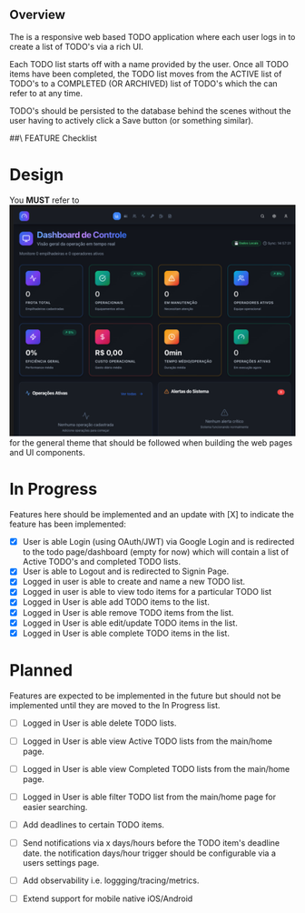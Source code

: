 ## Overview

The is a responsive web based TODO application where each user logs in to create a list of TODO's via a rich UI.

Each TODO list starts off with a name provided by the user. Once all TODO items have been completed, the TODO list moves from the ACTIVE list of TODO's to a COMPLETED (OR ARCHIVED) list of TODO's which the can refer to at any time.

TODO's should be persisted to the database behind the scenes without the user having to actively click a Save button (or something similar).

##\ FEATURE Checklist

# Design

You **MUST** refer to ![This Design](.designs/Theme_Design.png) for the general theme that should be followed when building the web pages and UI components.

# In Progress

Features here should be implemented and an update with [X] to indicate the feature has been implemented:

- [x] User is able Login (using OAuth/JWT) via Google Login and is redirected to the todo page/dashboard (empty for now) which will contain a list of Active TODO's and completed TODO lists.
- [x] User is able to Logout and is redirected to Signin Page.
- [x] Logged in user is able to create and name a new TODO list.
- [x] Logged in user is able to view todo items for a particular TODO list
- [x] Logged in User is able add TODO items to the list.
- [x] Logged in User is able remove TODO items from the list.
- [x] Logged in User is able edit/update TODO items in the list.
- [x] Logged in User is able complete TODO items in the list.

# Planned

Features are expected to be implemented in the future but should not be implemented until they are moved to the In Progress list.

- [ ] Logged in User is able delete TODO lists.
- [ ] Logged in User is able view Active TODO lists from the main/home page.
- [ ] Logged in User is able view Completed TODO lists from the main/home page.
- [ ] Logged in User is able filter TODO list from the main/home page for easier searching.

- [ ] Add deadlines to certain TODO items.
- [ ] Send notifications via x days/hours before the TODO item's deadline date. the notification days/hour trigger should be configurable via a users settings page.
- [ ] Add observability i.e. loggging/tracing/metrics.
- [ ] Extend support for mobile native iOS/Android
